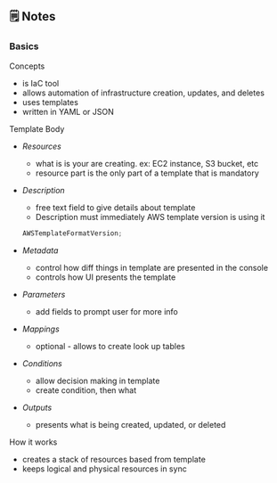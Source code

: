 ## 🗒️ Notes

### Basics

Concepts

- is IaC tool
- allows automation of infrastructure creation, updates, and deletes
- uses templates
- written in YAML or JSON

Template Body

- _Resources_
  - what is is your are creating. ex: EC2 instance, S3 bucket, etc
  - resource part is the only part of a template that is mandatory
- _Description_

  - free text field to give details about template
  - Description must immediately AWS template version is using it

  ```jsx
  AWSTemplateFormatVersion;
  ```

- _Metadata_
  - control how diff things in template are presented in the console
  - controls how UI presents the template
- _Parameters_
  - add fields to prompt user for more info
- _Mappings_
  - optional - allows to create look up tables
- _Conditions_
  - allow decision making in template
  - create condition, then what
- _Outputs_
  - presents what is being created, updated, or deleted

How it works

- creates a stack of resources based from template
- keeps logical and physical resources in sync
